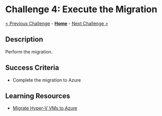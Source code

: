 # Challenge 4: Execute the Migration

[< Previous Challenge](./03-prepare.md) - **[Home](../README.md)** - [Next Challenge >](./05-modernise.md)

## Description

Perform the migration.

## Success Criteria

- Complete the migration to Azure

## Learning Resources

- [Migrate Hyper-V VMs to Azure](https://docs.microsoft.com/azure/migrate/tutorial-migrate-hyper-v?tabs=UI)
